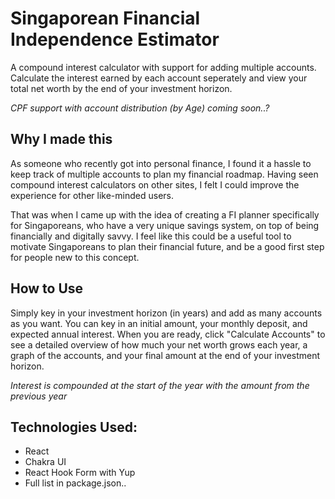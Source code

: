 # Singaporean Financial Independence Estimator

A compound interest calculator with support for adding multiple accounts. Calculate the interest earned by each account seperately and view your total net worth by the end of your investment horizon.

_CPF support with account distribution (by Age) coming soon..?_

## Why I made this

As someone who recently got into personal finance, I found it a hassle to keep track of multiple accounts to plan my financial roadmap. Having seen compound interest calculators on other sites, I felt I could improve the experience for other like-minded users.

That was when I came up with the idea of creating a FI planner specifically for Singaporeans, who have a very unique savings system, on top of being financially and digitally savvy. I feel like this could be a useful tool to motivate Singaporeans to plan their financial future, and be a good first step for people new to this concept.

## How to Use

Simply key in your investment horizon (in years) and add as many accounts as you want. You can key in an initial amount, your monthly deposit, and expected annual interest. When you are ready, click "Calculate Accounts" to see a detailed overview of how much your net worth grows each year, a graph of the accounts, and your final amount at the end of your investment horizon.

_Interest is compounded at the start of the year with the amount from the previous year_

## Technologies Used:

- React
- Chakra UI
- React Hook Form with Yup
- Full list in package.json..
